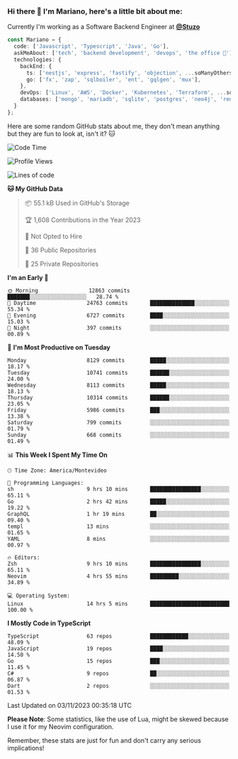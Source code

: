 ### Hi there 👋 I'm Mariano, here's a little bit about me:

Currently I'm working as a Software Backend Engineer at [**@Stuzo**](https://www.stuzo.com/)

```ts
const Mariano = {
  code: ['Javascript', 'Typescript', 'Java', 'Go'],
  askMeAbout: ['tech', 'backend development', 'devops', 'the office 💼'],
  technologies: {
    backEnd: {
      ts: ['nestjs', 'express', 'fastify', 'objection', ...soManyOthersFrameworks],
      go: ['fx', 'zap', 'sqlboiler', 'ent', 'gqlgen', 'mux'],
    },
    devOps: ['Linux', 'AWS', 'Docker', 'Kubernetes', 'Terraform', ...soManyOthersTools],
    databases: ['mongo', 'mariadb', 'sqlite', 'postgres', 'neo4j', 'redis', ...],
  }
};
```

Here are some random GitHub stats about me, they don't mean anything but they are fun to look at, isn't it? 🐱

<!--START_SECTION:waka-->
![Code Time](http://img.shields.io/badge/Code%20Time-1%2C361%20hrs%2028%20mins-blue)

![Profile Views](http://img.shields.io/badge/Profile%20Views-0-blue)

![Lines of code](https://img.shields.io/badge/From%20Hello%20World%20I%27ve%20Written-11.7%20million%20lines%20of%20code-blue)

**🐱 My GitHub Data** 

> 📦 55.1 kB Used in GitHub's Storage 
 > 
> 🏆 1,608 Contributions in the Year 2023
 > 
> 🚫 Not Opted to Hire
 > 
> 📜 36 Public Repositories 
 > 
> 🔑 25 Private Repositories 
 > 
**I'm an Early 🐤** 

```text
🌞 Morning                12863 commits       ███████░░░░░░░░░░░░░░░░░░   28.74 % 
🌆 Daytime                24763 commits       ██████████████░░░░░░░░░░░   55.34 % 
🌃 Evening                6727 commits        ████░░░░░░░░░░░░░░░░░░░░░   15.03 % 
🌙 Night                  397 commits         ░░░░░░░░░░░░░░░░░░░░░░░░░   00.89 % 
```
📅 **I'm Most Productive on Tuesday** 

```text
Monday                   8129 commits        █████░░░░░░░░░░░░░░░░░░░░   18.17 % 
Tuesday                  10741 commits       ██████░░░░░░░░░░░░░░░░░░░   24.00 % 
Wednesday                8113 commits        █████░░░░░░░░░░░░░░░░░░░░   18.13 % 
Thursday                 10314 commits       ██████░░░░░░░░░░░░░░░░░░░   23.05 % 
Friday                   5986 commits        ███░░░░░░░░░░░░░░░░░░░░░░   13.38 % 
Saturday                 799 commits         ░░░░░░░░░░░░░░░░░░░░░░░░░   01.79 % 
Sunday                   668 commits         ░░░░░░░░░░░░░░░░░░░░░░░░░   01.49 % 
```


📊 **This Week I Spent My Time On** 

```text
🕑︎ Time Zone: America/Montevideo

💬 Programming Languages: 
sh                       9 hrs 10 mins       ████████████████░░░░░░░░░   65.11 % 
Go                       2 hrs 42 mins       █████░░░░░░░░░░░░░░░░░░░░   19.22 % 
GraphQL                  1 hr 19 mins        ██░░░░░░░░░░░░░░░░░░░░░░░   09.40 % 
templ                    13 mins             ░░░░░░░░░░░░░░░░░░░░░░░░░   01.65 % 
YAML                     8 mins              ░░░░░░░░░░░░░░░░░░░░░░░░░   00.97 % 

🔥 Editors: 
Zsh                      9 hrs 10 mins       ████████████████░░░░░░░░░   65.11 % 
Neovim                   4 hrs 55 mins       █████████░░░░░░░░░░░░░░░░   34.89 % 

💻 Operating System: 
Linux                    14 hrs 5 mins       █████████████████████████   100.00 % 
```

**I Mostly Code in TypeScript** 

```text
TypeScript               63 repos            ████████████░░░░░░░░░░░░░   48.09 % 
JavaScript               19 repos            ████░░░░░░░░░░░░░░░░░░░░░   14.50 % 
Go                       15 repos            ███░░░░░░░░░░░░░░░░░░░░░░   11.45 % 
C#                       9 repos             ██░░░░░░░░░░░░░░░░░░░░░░░   06.87 % 
Dart                     2 repos             ░░░░░░░░░░░░░░░░░░░░░░░░░   01.53 % 
```




 Last Updated on 03/11/2023 00:35:18 UTC
<!--END_SECTION:waka-->

**Please Note**: Some statistics, like the use of Lua, might be skewed because I use it for my Neovim configuration.

Remember, these stats are just for fun and don't carry any serious implications!
